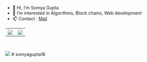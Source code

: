 - 👋 Hi, I’m Somya Gupta
- 👀 I’m interested in Algorithms, Block chains, Web development
- 📫 Contact : [Mail](mailto:somyagupta20@iitk.ac.in)

<table style="width:100%">
  <tr>
    <th><img src="https://github-readme-stats.vercel.app/api?username=somyagupta18&show_icons=true&hide_border=true" /></th>
    <th><img src="https://github-readme-stats.vercel.app/api/top-langs/?username=somyagupta18&layout=compact&langs_count=6" /></th>
  </tr>
</table>
<br>

![](https://komarev.com/ghpvc/?username=somyagupta18&style=flat-square)
#   s o m y a g u p t a 1 8  
 